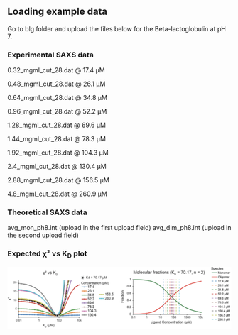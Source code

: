## Loading example data

Go to blg folder and upload the files below for the Beta-lactoglobulin at pH 7.


### Experimental SAXS data 

0.32_mgml_cut_28.dat @ 17.4 µM

0.48_mgml_cut_28.dat @ 26.1 µM

0.64_mgml_cut_28.dat @ 34.8 µM

0.96_mgml_cut_28.dat @ 52.2 µM

1.28_mgml_cut_28.dat @ 69.6 µM

1.44_mgml_cut_28.dat @ 78.3 µM

1.92_mgml_cut_28.dat @ 104.3 µM

2.4_mgml_cut_28.dat @ 130.4 µM

2.88_mgml_cut_28.dat @ 156.5 µM

4.8_mgml_cut_28.dat @ 260.9 µM

### Theoretical SAXS data

avg_mon_ph8.int (upload in the first upload field)
avg_dim_ph8.int (upload in the second upload field)

### Expected χ² vs K<sub>D</sub> plot

<p align="center">
<img src="../assets/fraction_x2plot.png">
</p>


